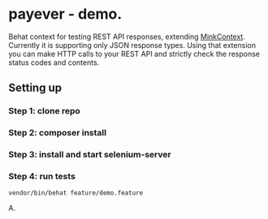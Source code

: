 # payever - demo.

Behat context for testing REST API responses, extending
[MinkContext](https://github.com/Behat/MinkExtension/blob/master/doc/index.rst).
Currently it is supporting only JSON response types.
Using that extension you can make HTTP calls to your REST API
and strictly check the response status codes and contents.

## Setting up

### Step 1: clone repo
### Step 2: composer install
### Step 3: install and start selenium-server
### Step 4: run tests




```
vendor/bin/behat feature/demo.feature
```


A.